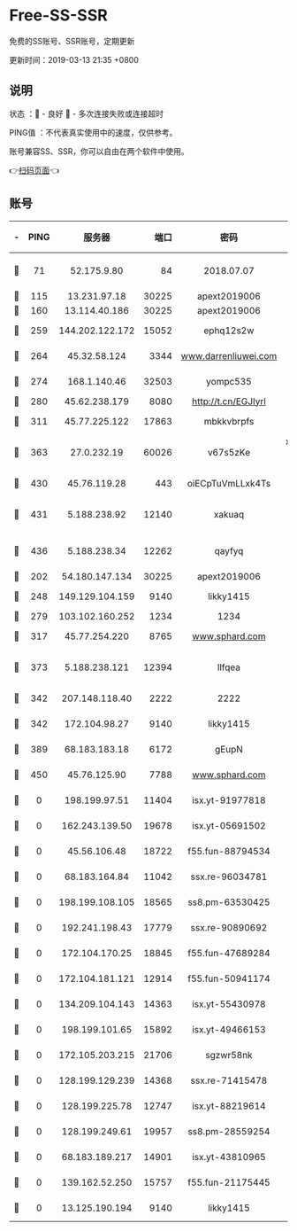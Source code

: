 # Free-SS-SSR

免费的SS账号、SSR账号，定期更新

更新时间：2019-03-13 21:35 +0800

## 说明

状态     ：🙂 - 良好 🙁 - 多次连接失败或连接超时

PING值   ：不代表真实使用中的速度，仅供参考。

账号兼容SS、SSR，你可以自由在两个软件中使用。

👉[扫码页面](https://liesauer.github.io/Free-SS-SSR/)👈

## 账号

|-|PING|服务器|端口|密码|加密方式|区域|
|:----:|:----:|:-----:|-----:|:----:|:----:|:----:|
|🙂|71|52.175.9.80|84|2018.07.07|chacha20-ietf-poly1305|HK|
|🙂|115|13.231.97.18|30225|apext2019006|chacha20|JP|
|🙂|160|13.114.40.186|30225|apext2019006|chacha20|JP|
|🙂|259|144.202.122.172|15052|ephq12s2w|aes-256-cfb|US|
|🙂|264|45.32.58.124|3344|www.darrenliuwei.com|aes-256-cfb|JP|
|🙂|274|168.1.140.46|32503|yompc535|aes-256-cfb|AU|
|🙂|280|45.62.238.179|8080|http://t.cn/EGJIyrl|rc4-md5|CA|
|🙂|311|45.77.225.122|17863|mbkkvbrpfs|aes-256-cfb|GB|
|🙂|363|27.0.232.19|60026|v67s5zKe|xchacha20-ietf-poly1305|HK|
|🙂|430|45.76.119.28|443|oiECpTuVmLLxk4Ts|aes-256-cfb|AU|
|🙂|431|5.188.238.92|12140|xakuaq|chacha20-ietf-poly1305|BR|
|🙂|436|5.188.238.34|12262|qayfyq|chacha20-ietf-poly1305|BR|
|🙂|202|54.180.147.134|30225|apext2019006|chacha20|KR|
|🙂|248|149.129.104.159|9140|likky1415|aes-256-cfb|HK|
|🙂|279|103.102.160.252|1234|1234|rc4-md5|JP|
|🙂|317|45.77.254.220|8765|www.sphard.com|aes-256-cfb|SG|
|🙂|373|5.188.238.121|12394|llfqea|chacha20-ietf-poly1305|BR|
|🙁|342|207.148.118.40|2222|2222|aes-256-cfb|SG|
|🙁|342|172.104.98.27|9140|likky1415|aes-256-cfb|JP|
|🙁|389|68.183.183.18|6172|gEupN|aes-256-cfb|SG|
|🙁|450|45.76.125.90|7788|www.sphard.com|aes-256-cfb|AU|
|🙁|0|198.199.97.51|11404|isx.yt-91977818|aes-256-cfb|US|
|🙁|0|162.243.139.50|19678|isx.yt-05691502|aes-256-cfb|US|
|🙁|0|45.56.106.48|18722|f55.fun-88794534|aes-256-cfb|US|
|🙁|0|68.183.164.84|11042|ssx.re-96034781|aes-256-cfb|US|
|🙁|0|198.199.108.105|18565|ss8.pm-63530425|aes-256-cfb|US|
|🙁|0|192.241.198.43|17779|ssx.re-90890692|aes-256-cfb|US|
|🙁|0|172.104.170.25|18845|f55.fun-47689284|aes-256-cfb|SG|
|🙁|0|172.104.181.121|12914|f55.fun-50941174|aes-256-cfb|SG|
|🙁|0|134.209.104.143|14363|isx.yt-55430978|aes-256-cfb|SG|
|🙁|0|198.199.101.65|15892|isx.yt-49466153|aes-256-cfb|US|
|🙁|0|172.105.203.215|21706|sgzwr58nk|aes-256-cfb|JP|
|🙁|0|128.199.129.239|14368|ssx.re-71415478|aes-256-cfb|SG|
|🙁|0|128.199.225.78|12747|isx.yt-88219614|aes-256-cfb|SG|
|🙁|0|128.199.249.61|19957|ss8.pm-28559254|aes-256-cfb|SG|
|🙁|0|68.183.189.217|14901|isx.yt-43810965|aes-256-cfb|SG|
|🙁|0|139.162.52.250|15757|f55.fun-21175445|aes-256-cfb|SG|
|🙁|0|13.125.190.194|9140|likky1415|aes-256-cfb|KR|
